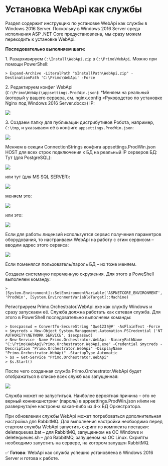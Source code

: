 # Установка WebApi как службы

Раздел содержит инструкцию по установке WebApi как службы в Windows 2016 Server. Поскольку в Windows 2016 Server среда исполнения ASP .NET Core предустановлена, мы сразу можем переходить к установке WebApi. 

**Последовательно выполняем шаги:**

1\. Разархивируем `C:\Install\WebApi.zip` в `C:\Primo\WebApi`. Можно при помощи PowerShell:
```
> Expand-Archive -LiteralPath "$InstallPath\WebApi.zip" -DestinationPath 'C:\Primo\WebApi' -Force
```
2\. Редактируем конфиг WebApi (`C:\Primo\WebApi\appsettings.ProdWin.json`):
*Меняем на реальный (который у вашего сервера, см. nginx.config «Руководство по установке Nginx под Windows 2016 Server.docx») IP:

![](<../../../.gitbook/assets/>)

3\. Создаем папку для публикации дистрибутивов Робота, например, `C:\tmp`, и указываем её в конфиге `appsettings.ProdWin.json`:

![](<../../../.gitbook/assets/>)

Меняем в секции ConnectionStrings конфига appsettings.ProdWin.json HOST для всех строк подключения к БД на реальный IP серверов БД:
Тут (для PostgreSQL):

![](<../../../.gitbook/assets/>)

или тут (для MS SQL SERVER):

![](<../../../.gitbook/assets/>)
 
меняем это:

![](<../../../.gitbook/assets/>)
 
или это:
 
![](<../../../.gitbook/assets/>)

Если для работы лицензий используется сервис получения параметров оборудования, то настраиваем WebApi на работу с этим сервисом – вводим адрес этого сервиса:

![](<../../../.gitbook/assets/>)
 
Если поменялся пользователь/пароль БД – их тоже меняем.

Создаем системную переменную окружения. Для этого в PoweShell выполняем команду:
```
> [System.Environment]::SetEnvironmentVariable('ASPNETCORE_ENVIRONMENT', 'ProdWin', [System.EnvironmentVariableTarget]::Machine)
```

Регистрируем Primo.Orchestrator.WebApi.exe как службу Windows и сразу запускаем её. Служба должна работать как сетевая служба. Для этого в PowerShell последовательно выполняем команды:
```
> $secpasswd = ConvertTo-SecureString 'Qwe123!@#' -AsPlainText -Force 
> $mycreds = New-Object System.Management.Automation.PSCredential ('NT AUTHORITY\NETWORK SERVICE', $secpasswd)  
> New-Service -Name Primo.Orchestrator.WebApi -BinaryPathName "C:\Primo\WebApi\Primo.Orchestrator.WebApi.exe" -Credential $mycreds -Description "Primo.Orchestrator.WebApi" -DisplayName "Primo.Orchestrator.WebApi" -StartupType Automatic 
> $s = Get-Service "Primo.Orchestrator.WebApi"
> $s.Start()
```
После чего созданная служба Primo.Orchestrator.WebApi будет отображаться в списке всех служб как запущенная:

![](<../../../.gitbook/assets/>)
 
Служба может не запуститься. Наиболее вероятная причина – это не верный коннекшнстринг (пароль) в appsettings.ProdWin.json и/или не развернута/не настроена какая-либо из 4-х БД Оркестратора.

При обновлении службы WebApi может потребоваться дополнительная настройка для RabbitMQ. Для выполнения настройки необходимо перед стартом службы WebApi запустить скрипт из комплекта поставки: deletequeues.bat – для RabbitMQ, запущенном на ОС Windows и deletequeues.sh – для RabbitMQ, запущеном на ОС Linux. Скрипты необходимо запустить на сервере, на котором запущен RabbitMQ. 

:white_check_mark: **Готово**: WebApi как служба успешно установлена в Windows 2016 Server и готова к работе.



